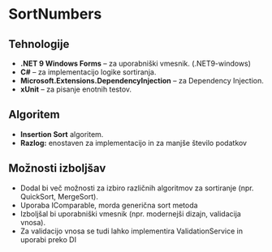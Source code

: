 # SortNumbers

## Tehnologije
- **.NET 9 Windows Forms** – za uporabniški vmesnik. (.NET9-windows)
- **C#** – za implementacijo logike sortiranja.
- **Microsoft.Extensions.DependencyInjection** – za Dependency Injection.
- **xUnit** – za pisanje enotnih testov.

## Algoritem
- **Insertion Sort** algoritem.
- **Razlog:** enostaven za implementacijo in za manjše število podatkov

## Možnosti izboljšav
- Dodal bi več možnosti za izbiro različnih algoritmov za sortiranje (npr. QuickSort, MergeSort).
- Uporaba IComparable, morda generična sort metoda
- Izboljšal bi uporabniški vmesnik (npr. modernejši dizajn, validacija vnosa).
- Za validacijo vnosa se tudi lahko implementira ValidationService in uporabi preko DI
